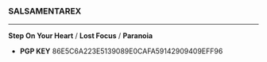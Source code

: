 ### SALSAMENTAREX

-------

__Step On Your Heart__ / __Lost Focus__ / __Paranoia__  

- __PGP KEY__ 86E5C6A223E5139089E0CAFA59142909409EFF96  

